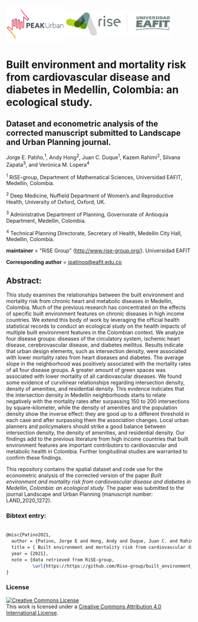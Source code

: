 <pre>
<p float="left">
<img src="figs/PEAKurban.png" alt="PEAK Urban logo" align="left" width="160"/>
<img src="figs/logo_rise_eafit.png" alt="RiSE-group logo" align="left" width="290"/>                       
</p>
</pre>

# Built environment and mortality risk from cardiovascular disease and diabetes in Medellin, Colombia: an ecological study.
## Dataset and econometric analysis of the corrected manuscript submitted to Landscape and Urban Planning journal.


Jorge E. Patiño,<sup>1</sup>, Andy Hong<sup>2</sup>, Juan C. Duque<sup>1</sup>, Kazem Rahimi<sup>2</sup>, Silvana Zapata<sup>3</sup>, and Verónica M. Lopera<sup>4</sup>


<sup>1</sup> RiSE-group, Department of Mathematical Sciences, Universidad EAFIT, Medellin, Colombia.

<sup>2</sup> Deep Medicine, Nuffield Department of Women’s and Reproductive Health, University of Oxford, Oxford, UK.

<sup>3</sup> Administrative Department of Planning, Governorate of Antioquia Department, Medellin, Colombia.

<sup>4</sup> Technical Planning Directorate, Secretary of Health, Medellin City Hall, Medellin, Colombia.


__maintainer__ = "RiSE Group"  (http://www.rise-group.org/). Universidad EAFIT

__Corresponding author__ = jpatinoq@eafit.edu.co


## Abstract:
This study examines the relationships between the built environment and mortality risk from chronic heart and metabolic diseases in Medellín, Colombia. Much of the previous research has concentrated on the effects of specific built environment features on chronic diseases in high income countries. We extend this body of work by leveraging the official health statistical records to conduct an ecological study on the health impacts of multiple built environment features in the Colombian context. We analyze four disease groups: diseases of the circulatory system, ischemic heart disease, cerebrovascular disease, and diabetes mellitus. Results indicate that urban design elements, such as intersection density, were associated with lower mortality rates from heart diseases and diabetes. The average slope in the neighborhood was positively associated with the mortality rates of all four disease groups. A greater amount of green spaces was associated with lower mortality of all cardiovascular diseases. We found some evidence of curvilinear relationships regarding intersection density, density of amenities, and residential density. This evidence indicates that the intersection density in Medellín neighborhoods starts to relate negatively with the mortality rates after surpassing 150 to 200 intersections by square-kilometer, while the density of amenities and the population density show the inverse effect: they are good up to a different threshold in each case and after surpassing them the association changes. Local urban planners and policymakers should strike a good balance between intersection density, the density of amenities, and residential density. Our findings add to the previous literature from high income countries that built environment features are important contributors to cardiovascular and metabolic health in Colombia. Further longitudinal studies are warranted to confirm these findings.

This repository contains the spatial dataset and code use for the econometric analysis of the corrected version of the paper *Built environment and mortality risk from cardiovascular disease and diabetes in Medellin, Colombia: an ecological study.* The paper was submitted to the journal Landscape and Urban Planning (manuscript number: LAND_2020_1272).

### Bibtext entry:

```tex

@misc{Patino2021,
  author = {Patino, Jorge E and Hong, Andy and Duque, Juan C. and Rahimi, Kazem and Zapata, Silvana and Lopera, Verónica M.},
  title = { Built environment and mortality risk from cardiovascular disease and diabetes in Medellin, Colombia },
  year = {2021},
  note = {data retrieved from RiSE-group, 
          \url{https://https://github.com/Rise-group/built_environment_cardio_disease}},
}

```

### License
<a rel="license" href="http://creativecommons.org/licenses/by/4.0/"><img alt="Creative Commons License" style="border-width:0" src="https://i.creativecommons.org/l/by/4.0/88x31.png" /></a><br />This work is licensed under a <a rel="license" href="http://creativecommons.org/licenses/by/4.0/">Creative Commons Attribution 4.0 International License</a>.
